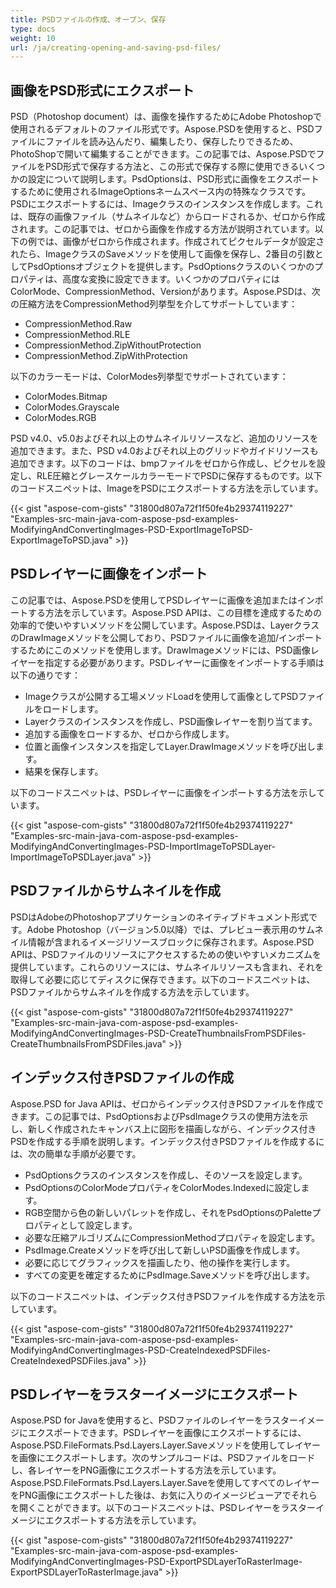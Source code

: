 ```yaml
---
title: PSDファイルの作成、オープン、保存
type: docs
weight: 10
url: /ja/creating-opening-and-saving-psd-files/
---
```


## **画像をPSD形式にエクスポート**
PSD（Photoshop document）は、画像を操作するためにAdobe Photoshopで使用されるデフォルトのファイル形式です。Aspose.PSDを使用すると、PSDファイルにファイルを読み込んだり、編集したり、保存したりできるため、PhotoShopで開いて編集することができます。この記事では、Aspose.PSDでファイルをPSD形式で保存する方法と、この形式で保存する際に使用できるいくつかの設定について説明します。PsdOptionsは、PSD形式に画像をエクスポートするために使用されるImageOptionsネームスペース内の特殊なクラスです。PSDにエクスポートするには、Imageクラスのインスタンスを作成します。これは、既存の画像ファイル（サムネイルなど）からロードされるか、ゼロから作成されます。この記事では、ゼロから画像を作成する方法が説明されています。以下の例では、画像がゼロから作成されます。作成されてピクセルデータが設定されたら、ImageクラスのSaveメソッドを使用して画像を保存し、2番目の引数としてPsdOptionsオブジェクトを提供します。PsdOptionsクラスのいくつかのプロパティは、高度な変換に設定できます。いくつかのプロパティにはColorMode、CompressionMethod、Versionがあります。Aspose.PSDは、次の圧縮方法をCompressionMethod列挙型を介してサポートしています：

- CompressionMethod.Raw
- CompressionMethod.RLE
- CompressionMethod.ZipWithoutProtection
- CompressionMethod.ZipWithProtection

以下のカラーモードは、ColorModes列挙型でサポートされています：

- ColorModes.Bitmap
- ColorModes.Grayscale
- ColorModes.RGB



PSD v4.0、v5.0およびそれ以上のサムネイルリソースなど、追加のリソースを追加できます。また、PSD v4.0およびそれ以上のグリッドやガイドリソースも追加できます。以下のコードは、bmpファイルをゼロから作成し、ピクセルを設定し、RLE圧縮とグレースケールカラーモードでPSDに保存するものです。以下のコードスニペットは、ImageをPSDにエクスポートする方法を示しています。


{{< gist "aspose-com-gists" "31800d807a72f1f50fe4b29374119227" "Examples-src-main-java-com-aspose-psd-examples-ModifyingAndConvertingImages-PSD-ExportImageToPSD-ExportImageToPSD.java" >}}

## **PSDレイヤーに画像をインポート**
この記事では、Aspose.PSDを使用してPSDレイヤーに画像を追加またはインポートする方法を示しています。Aspose.PSD APIは、この目標を達成するための効率的で使いやすいメソッドを公開しています。Aspose.PSDは、LayerクラスのDrawImageメソッドを公開しており、PSDファイルに画像を追加/インポートするためにこのメソッドを使用します。DrawImageメソッドには、PSD画像レイヤーを指定する必要があります。PSDレイヤーに画像をインポートする手順は以下の通りです：

- Imageクラスが公開する工場メソッドLoadを使用して画像としてPSDファイルをロードします。
- Layerクラスのインスタンスを作成し、PSD画像レイヤーを割り当てます。
- 追加する画像をロードするか、ゼロから作成します。
- 位置と画像インスタンスを指定してLayer.DrawImageメソッドを呼び出します。
- 結果を保存します。



以下のコードスニペットは、PSDレイヤーに画像をインポートする方法を示しています。


{{< gist "aspose-com-gists" "31800d807a72f1f50fe4b29374119227" "Examples-src-main-java-com-aspose-psd-examples-ModifyingAndConvertingImages-PSD-ImportImageToPSDLayer-ImportImageToPSDLayer.java" >}}


## **PSDファイルからサムネイルを作成**
PSDはAdobeのPhotoshopアプリケーションのネイティブドキュメント形式です。Adobe Photoshop（バージョン5.0以降）では、プレビュー表示用のサムネイル情報が含まれるイメージリソースブロックに保存されます。Aspose.PSD APIは、PSDファイルのリソースにアクセスするための使いやすいメカニズムを提供しています。これらのリソースには、サムネイルリソースも含まれ、それを取得して必要に応じてディスクに保存できます。以下のコードスニペットは、PSDファイルからサムネイルを作成する方法を示しています。


{{< gist "aspose-com-gists" "31800d807a72f1f50fe4b29374119227" "Examples-src-main-java-com-aspose-psd-examples-ModifyingAndConvertingImages-PSD-CreateThumbnailsFromPSDFiles-CreateThumbnailsFromPSDFiles.java" >}}


## **インデックス付きPSDファイルの作成**
Aspose.PSD for Java APIは、ゼロからインデックス付きPSDファイルを作成できます。この記事では、PsdOptionsおよびPsdImageクラスの使用方法を示し、新しく作成されたキャンバス上に図形を描画しながら、インデックス付きPSDを作成する手順を説明します。インデックス付きPSDファイルを作成するには、次の簡単な手順が必要です。

- PsdOptionsクラスのインスタンスを作成し、そのソースを設定します。
- PsdOptionsのColorModeプロパティをColorModes.Indexedに設定します。
- RGB空間から色の新しいパレットを作成し、それをPsdOptionsのPaletteプロパティとして設定します。
- 必要な圧縮アルゴリズムにCompressionMethodプロパティを設定します。
- PsdImage.Createメソッドを呼び出して新しいPSD画像を作成します。
- 必要に応じてグラフィックスを描画したり、他の操作を実行します。
- すべての変更を確定するためにPsdImage.Saveメソッドを呼び出します。


以下のコードスニペットは、インデックス付きPSDファイルを作成する方法を示しています。


{{< gist "aspose-com-gists" "31800d807a72f1f50fe4b29374119227" "Examples-src-main-java-com-aspose-psd-examples-ModifyingAndConvertingImages-PSD-CreateIndexedPSDFiles-CreateIndexedPSDFiles.java" >}}

## **PSDレイヤーをラスターイメージにエクスポート**
Aspose.PSD for Javaを使用すると、PSDファイルのレイヤーをラスターイメージにエクスポートできます。PSDレイヤーを画像にエクスポートするには、Aspose.PSD.FileFormats.Psd.Layers.Layer.Saveメソッドを使用してレイヤーを画像にエクスポートします。次のサンプルコードは、PSDファイルをロードし、各レイヤーをPNG画像にエクスポートする方法を示しています。Aspose.PSD.FileFormats.Psd.Layers.Layer.Saveを使用してすべてのレイヤーをPNG画像にエクスポートした後は、お気に入りのイメージビューアでそれらを開くことができます。以下のコードスニペットは、PSDレイヤーをラスターイメージにエクスポートする方法を示しています。


{{< gist "aspose-com-gists" "31800d807a72f1f50fe4b29374119227" "Examples-src-main-java-com-aspose-psd-examples-ModifyingAndConvertingImages-PSD-ExportPSDLayerToRasterImage-ExportPSDLayerToRasterImage.java" >}}
